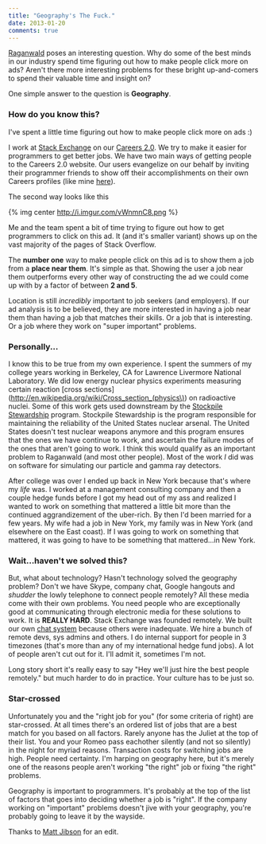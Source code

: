 ```yaml
---
title: "Geography's The Fuck."
date: 2013-01-20
comments: true
---
```


[Raganwald](http://raganwald.posterous.com/why-the-fuck) poses an interesting question. Why do some of the best minds in our industry spend time figuring out how to make people click more on ads? Aren't there more interesting problems for these bright up-and-comers to spend their valuable time and insight on?

One simple answer to the question is **Geography**.

### How do you know this?

I've spent a little time figuring out how to make people click more on ads :)

I work at [Stack Exchange](http://stackexchange.com) on our [Careers 2.0](http://careers.stackoverflow.com). We try to make it easier for programmers to get better jobs. We have two main ways of getting people to the Careers 2.0 website. Our users evangelize on our behalf by inviting their programmer friends to show off their accomplishments on their own Careers profiles (like mine [here](http://careers.stackoverflow.com/jasonpunyon)). 

The second way looks like this

{% img center http://i.imgur.com/vWnmnC8.png %}

Me and the team spent a bit of time trying to figure out how to get programmers to click on this ad. It (and it's smaller variant) shows up on the vast majority of the pages of Stack Overflow.

The **number one** way to make people click on this ad is to show them a job from a **place near them**. It's simple as that. Showing the user a job near them  outperforms every other way of constructing the ad we could come up with by a factor of between **2 and 5**.

Location is still *incredibly* important to job seekers (and employers). If our ad analysis is to be believed, they are more interested in having a job near them than having a job that matches their skills. Or a job that is interesting. Or a job where they work on "super important" problems.

### Personally...

I know this to be true from my own experience. I spent the summers of my college years working in Berkeley, CA for Lawrence Livermore National Laboratory. We did low energy nuclear physics experiments measuring certain reaction [cross sections](http://en.wikipedia.org/wiki/Cross_section_(physics\)) on radioactive nuclei. Some of this work gets used downstream by the [Stockpile Stewardship](http://en.wikipedia.org/wiki/Stockpile_stewardship) program. Stockpile Stewardship is the program responsible for maintaining the reliability of the United States nuclear arsenal. The United States doesn't test nuclear weapons anymore and this program ensures that the ones we have continue to work, and ascertain the failure modes of the ones that aren't going to work. I think this would qualify as an important problem to Raganwald (and most other people). Most of the work *I* did was on software for simulating our particle and gamma ray detectors.

After college was over I ended up back in New York because that's where my *life* was. I worked at a management consulting company and then a couple hedge funds before I got my head out of my ass and realized I wanted to work on something that mattered a little bit more than the continued aggrandizement of the uber-rich. By then I'd been married for a few years. My wife had a job in New York, my family was in New York (and elsewhere on the East coast). If I was going to work on something that mattered, it was going to have to be something that mattered...in New York.

### Wait...haven't we solved this?

But, what about technology? Hasn't technology solved the geography problem? Don't we have Skype, company chat, Google hangouts and *shudder* the lowly telephone to connect people remotely? All these media come with their own problems. You need people who are exceptionally good at communicating through electronic media for these solutions to work. It is **REALLY HARD**. Stack Exchange was founded remotely. We built our own [chat system](http://chat.stackexchange.com/) because others were inadequate. We hire a bunch of remote devs, sys admins and others. I do internal support for people in 3 timezones (that's more than any of my international hedge fund jobs). A lot of people aren't cut out for it. I'll admit it, sometimes I'm not.

Long story short it's really easy to say "Hey we'll just hire the best people remotely." but much harder to do in practice. Your culture has to be just so.

### Star-crossed

Unfortunately you and the "right job for you" (for some criteria of right) are star-crossed. At all times there's an ordered list of jobs that are a best match for you based on all factors. Rarely anyone has the Juliet at the top of their list. You and your Romeo pass eachother silently (and not so silently) in the night for myriad reasons. Transaction costs for switching jobs are high. People need certainty. I'm harping on geography here, but it's merely one of the reasons people aren't working "the right" job or fixing "the right" problems.

Geography is important to programmers. It's probably at the top of the list of factors that goes into deciding whether a job is "right". If the company working on "important" problems doesn't jive with your geography, you're probably going to leave it by the wayside.

Thanks to [Matt Jibson](http://mattjibson.com) for an edit.
